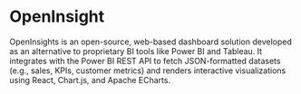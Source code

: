 # OpenInsight
OpenInsights is an open-source, web-based dashboard solution developed as an alternative to proprietary BI tools like Power BI and Tableau. It integrates with the Power BI REST API to fetch JSON-formatted datasets (e.g., sales, KPIs, customer metrics) and renders interactive visualizations using React, Chart.js, and Apache ECharts.  

